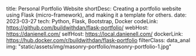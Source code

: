 title: Personal Portfolio Website
shortDesc: Creating a portfolio website using Flask (micro-framework), and making it a template for others.
date: 2023-03-27
tech: Python, Flask, Bootstrap, Docker
codeLink: https://github.com/buildwithdan/flask-portfolio/
webHost: https://danienell.com/
selfHost: https://local.danienell.com/
dockerLink: https://hub.docker.com/r/buildwithdan/flask-portfolio
filterClass: data_anal
img: "static/assets/img/masonry-portfolio/masonry-portfolio-1.jpg"